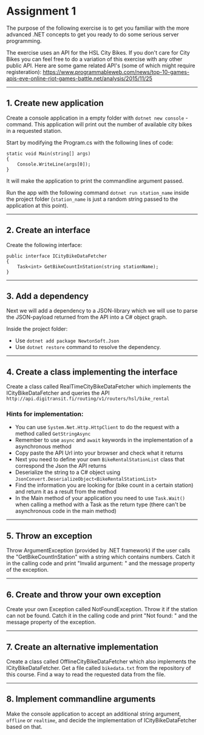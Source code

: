 
# Assignment 1

The purpose of the following exercise is to get you familiar with the more advanced .NET concepts to get you ready to do some serious server programming.

The exercise uses an API for the HSL City Bikes. If you don't care for City Bikes you can feel free to do a variation of this exercise with any other public API. Here are some game related API's (some of which might require registeration):
https://www.programmableweb.com/news/top-10-games-apis-eve-online-riot-games-battle.net/analysis/2015/11/25

---

## 1. Create new application

Create a console application in a empty folder with ``dotnet new console`` -command. This application will print out the number of available city bikes in a requested station.

Start by modifying the Program.cs with the following lines of code:

```
static void Main(string[] args)
{
    Console.WriteLine(args[0]);
}
```

It will make the application to print the commandline argument passed.

Run the app with the following command ``dotnet run station_name`` inside the project folder (``station_name`` is just a random string passed to the application at this point).

---

## 2. Create an interface

Create the following interface:

```
public interface ICityBikeDataFetcher
{
    Task<int> GetBikeCountInStation(string stationName);
}
```

---

## 3. Add a dependency

Next we will add a dependency to a JSON-library which we will use to parse the JSON-payload returned from the API into a C# object graph.

Inside the project folder:

- Use ``dotnet add package NewtonSoft.Json``
- Use ``dotnet restore`` command to resolve the dependency.

---

## 4. Create a class implementing the interface

Create a class called RealTimeCityBikeDataFetcher which implements the ICityBikeDataFetcher and queries the API ``http://api.digitransit.fi/routing/v1/routers/hsl/bike_rental``

### Hints for implementation:

- You can use ``System.Net.Http.HttpClient`` to do the request with a method called ``GetStringAsync``
- Remember to use ``async`` and ``await`` keywords in the implementation of a asynchronous method
- Copy paste the API Url into your browser and check what it returns
- Next you need to define your own ``BikeRentalStationList`` class that correspond the Json the API returns
- Deserialize the string to a C# object using ``JsonConvert.DeserializeObject<BikeRentalStationList>``
- Find the information you are looking for (bike count in a certain station) and return it as a result from the method
- In the Main method of your application you need to use ``Task.Wait()`` when calling a method with a Task as the return type (there can't be asynchronous code in the main method)

---

## 5. Throw an exception

Throw ArgumentException (provided by .NET framework) if the user calls the "GetBikeCountInStation" with a string which contains numbers. Catch it in the calling code and print "Invalid argument: " and the message property of the exception.

---

## 6. Create and throw your own exception

Create your own Exception called NotFoundException. Throw it if the station can not be found. Catch it in the calling code and print "Not found: " and the message property of the exception.

---

## 7. Create an alternative implementation

Create a class called OfflineCityBikeDataFetcher which also implements the ICityBikeDataFetcher. Get a file called ``bikedata.txt`` from the repository of this course. Find a way to read the requested data from the file.

---

## 8. Implement commandline arguments

Make the console application to accept an additional string argument, ``offline`` or ``realtime``, and decide the implementation of ICityBikeDataFetcher based on that.